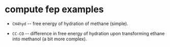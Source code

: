 compute fep examples
====================

* `CH4hyd` -- free energy of hydration of methane (simple).

* `CC-CO` -- difference in free energy of hydration upon transforming
  ethane into methanol (a bit more complex).
